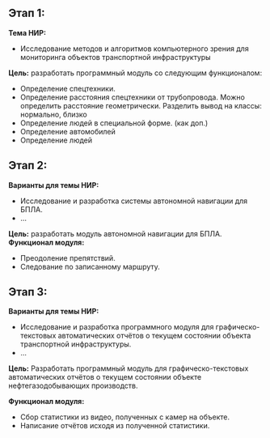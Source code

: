## Этап 1:
**Тема НИР:**  
* Исследование методов и алгоритмов компьютерного зрения для мониторинга объектов транспортной инфраструктуры

**Цель:** разработать программный модуль со следующим функционалом:
- Определение спецтехники.
- Определение расстояния спецтехники от трубопровода. Можно определить расстояние геометрически. Разделить вывод на классы: нормально, близко
- Определение людей в специальной форме. (как доп.)
- Определение автомобилей
- Определение людей

## Этап 2:
**Варианты для темы НИР:**
* Исследование и разработка системы автономной навигации для БПЛА.
* ...

**Цель:** разработать модуль автономной навигации для БПЛА.
**Функционал модуля:**  
- Преодоление препятствий.
- Следование по записанному маршруту.

## Этап 3:
**Варианты для темы НИР:**
* Исследование и разработка программного модуля для графическо-текстовых автоматических отчётов о текущем состоянии объекта транспортной инфраструктуры.
* ...

**Цель:** Разработать программный модуль для графическо-текстовых автоматических отчётов о текущем состоянии объекте нефтегазодобывающих производств.

**Функционал модуля:**
* Сбор статистики из видео, полученных с камер на объекте.
* Написание отчётов исходя из полученной статистики.
